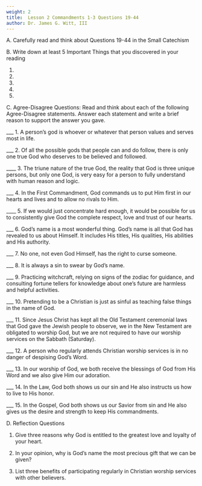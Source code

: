 ```yaml
---
weight: 2
title:  Lesson 2 Commandments 1-3 Questions 19-44
author: Dr. James G. Witt, III
---
```

A. Carefully read and think about Questions 19-44 in the Small Catechism

B. Write down at least 5 Important Things that you discovered in your reading

1.

2.

3.

4.
 
5.


C. Agree-Disagree Questions: Read and think about each of the following Agree-Disagree statements.  Answer each statement and write a brief reason to support the answer you gave.

___ 1. A person’s god is whoever or whatever that person values and serves most in life.


___ 2. Of all the possible gods that people can and do follow, there is only one true God who deserves to be believed and followed.


____ 3. The triune nature of the true God, the reality that God is three unique persons, but only one God, is very easy for a person to fully understand with human reason and logic.


___ 4. In the First Commandment, God commands us to put Him first in our hearts and lives and to allow no rivals to Him.


____ 5. If we would just concentrate hard enough, it would be possible for us to consistently give God the complete respect, love and trust of our hearts.


___ 6. God’s name is a most wonderful thing.   God’s name is all that God has revealed to us about Himself.  It includes His titles, His qualities, His abilities and His authority.


___ 7. No one, not even God Himself, has the right to curse someone.


___ 8. It is always a sin to swear by God’s name.


___ 9. Practicing witchcraft, relying on signs of the zodiac for guidance, and consulting fortune tellers for knowledge about one’s future are harmless and helpful activities.


___ 10. Pretending to be a Christian is just as sinful as teaching false things in the name of God.


___ 11. Since Jesus Christ has kept all the Old Testament ceremonial laws that God gave the Jewish people to observe, we in the New Testament are obligated to worship God, but we are not required to have our worship services on the Sabbath (Saturday).


___ 12. A person who regularly attends Christian worship services is in no danger of despising God’s Word.


___ 13. In our worship of God, we both receive the blessings of God from His Word and we also give Him our adoration.


___ 14. In the Law, God both shows us our sin and He also instructs us how to live to His honor.


___ 15. In the Gospel, God both shows us our Savior from sin and He also gives us the desire and strength to keep His commandments.


D. Reflection Questions

1. Give three reasons why God is entitled to the greatest love and loyalty of your heart.



2. In your opinion, why is God’s name the most precious gift that we can be given?



3. List three benefits of participating regularly in Christian worship services with other believers.